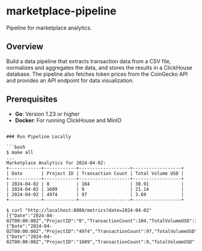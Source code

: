 # marketplace-pipeline

Pipeline for marketplace analytics.

## Overview

Build a data pipeline that extracts transaction data from a CSV file, normalizes and aggregates the data, and stores the results in a ClickHouse database. The pipeline also fetches token prices from the CoinGecko API and provides an API endpoint for data visualization.

## Prerequisites

- **Go**: Version 1.23 or higher
- **Docker**: For running ClickHouse and MinIO
```

### Run Pipeline Locally

```bash
$ make all
...
Marketplace Analytics for 2024-04-02:
+------------+------------+-------------------+------------------+
| Date       | Project ID | Transaction Count | Total Volume USD |
+------------+------------+-------------------+------------------+
| 2024-04-02 | 0          | 104               | 38.91            |
| 2024-04-02 | 1609       | 9                 | 21.14            |
| 2024-04-02 | 4974       | 97                | 3.69             |
+------------+------------+-------------------+------------------+

$ curl "http://localhost:8080/metrics?date=2024-04-02"
[{"Date":"2024-04-02T00:00:00Z","ProjectID":"0","TransactionCount":104,"TotalVolumeUSD":38.90877259486244},{"Date":"2024-04-02T00:00:00Z","ProjectID":"4974","TransactionCount":97,"TotalVolumeUSD":3.686094245830159},{"Date":"2024-04-02T00:00:00Z","ProjectID":"1609","TransactionCount":9,"TotalVolumeUSD":21.13694068638653}]
```
